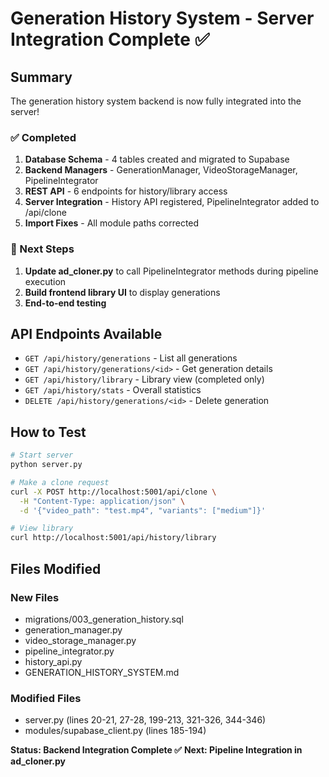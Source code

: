 # Generation History System - Server Integration Complete ✅

## Summary

The generation history system backend is now fully integrated into the server!

### ✅ Completed
1. **Database Schema** - 4 tables created and migrated to Supabase
2. **Backend Managers** - GenerationManager, VideoStorageManager, PipelineIntegrator
3. **REST API** - 6 endpoints for history/library access
4. **Server Integration** - History API registered, PipelineIntegrator added to /api/clone
5. **Import Fixes** - All module paths corrected

### 🔄 Next Steps
1. **Update ad_cloner.py** to call PipelineIntegrator methods during pipeline execution
2. **Build frontend library UI** to display generations
3. **End-to-end testing**

## API Endpoints Available

- `GET /api/history/generations` - List all generations
- `GET /api/history/generations/<id>` - Get generation details  
- `GET /api/history/library` - Library view (completed only)
- `GET /api/history/stats` - Overall statistics
- `DELETE /api/history/generations/<id>` - Delete generation

## How to Test

```bash
# Start server
python server.py

# Make a clone request
curl -X POST http://localhost:5001/api/clone \
  -H "Content-Type: application/json" \
  -d '{"video_path": "test.mp4", "variants": ["medium"]}'

# View library
curl http://localhost:5001/api/history/library
```

## Files Modified

### New Files
- migrations/003_generation_history.sql
- generation_manager.py
- video_storage_manager.py  
- pipeline_integrator.py
- history_api.py
- GENERATION_HISTORY_SYSTEM.md

### Modified Files  
- server.py (lines 20-21, 27-28, 199-213, 321-326, 344-346)
- modules/supabase_client.py (lines 185-194)

**Status: Backend Integration Complete ✅**
**Next: Pipeline Integration in ad_cloner.py**
